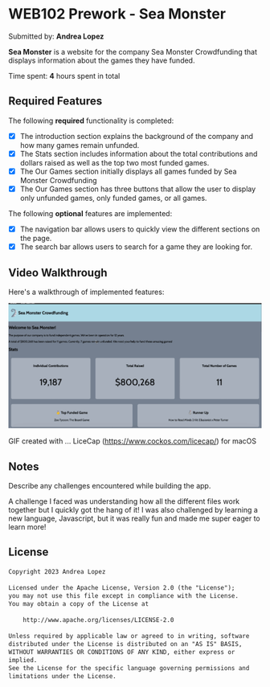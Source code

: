 # WEB102 Prework - Sea Monster

Submitted by: **Andrea Lopez**

**Sea Monster** is a website for the company Sea Monster Crowdfunding that displays information about the games they have funded.

Time spent: **4** hours spent in total

## Required Features

The following **required** functionality is completed:

* [x] The introduction section explains the background of the company and how many games remain unfunded.
* [x] The Stats section includes information about the total contributions and dollars raised as well as the top two most funded games.
* [x] The Our Games section initially displays all games funded by Sea Monster Crowdfunding
* [x] The Our Games section has three buttons that allow the user to display only unfunded games, only funded games, or all games.

The following **optional** features are implemented:

* [x] The navigation bar allows users to quickly view the different sections on the page.
* [x] The search bar allows users to search for a game they are looking for.

## Video Walkthrough

Here's a walkthrough of implemented features:

<img src='seamonster_demo.gif' title='Video Walkthrough' width='' alt='Video Walkthrough' />

GIF created with ... 
LiceCap (https://www.cockos.com/licecap/) for macOS


## Notes

Describe any challenges encountered while building the app.

A challenge I faced was understanding how all the different files work together but I quickly got the hang of it! I was also challenged by learning a new language, Javascript, but it was really fun and made me super eager to learn more!

## License

    Copyright 2023 Andrea Lopez

    Licensed under the Apache License, Version 2.0 (the "License");
    you may not use this file except in compliance with the License.
    You may obtain a copy of the License at

        http://www.apache.org/licenses/LICENSE-2.0

    Unless required by applicable law or agreed to in writing, software
    distributed under the License is distributed on an "AS IS" BASIS,
    WITHOUT WARRANTIES OR CONDITIONS OF ANY KIND, either express or implied.
    See the License for the specific language governing permissions and
    limitations under the License.
